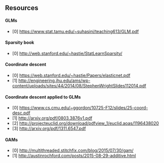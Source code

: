 ## Resources

#### GLMs

- [0] https://www.stat.tamu.edu/~suhasini/teaching613/GLM.pdf

#### Sparsity book

- [0] http://web.stanford.edu/~hastie/StatLearnSparsity/

#### Coordinate descent

- [0] https://web.stanford.edu/~hastie/Papers/elasticnet.pdf
- [1] http://engineering.jhu.edu/ams/wp-content/uploads/sites/44/2014/08/StephenWrightSlides112014.pdf

#### Coordinate descent applied to GLMs

- [0] https://www.cs.cmu.edu/~ggordon/10725-F12/slides/25-coord-desc.pdf
- [1] http://arxiv.org/pdf/0803.3876v1.pdf
- [2] http://projecteuclid.org/download/pdfview_1/euclid.aoas/1196438020
- [3] http://arxiv.org/pdf/1311.6547.pdf

#### GAMs

- [0] http://multithreaded.stitchfix.com/blog/2015/07/30/gam/
- [1] http://austinrochford.com/posts/2015-08-29-additive.html
